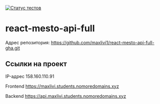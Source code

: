 [![Статус тестов](../../actions/workflows/tests.yml/badge.svg)](../../actions/workflows/tests.yml)

# react-mesto-api-full

Адрес репозитория: https://github.com/maxlivi1/react-mesto-api-full-gha.git

## Ссылки на проект

IP-адрес 158.160.110.91

Frontend https://maxlivi.students.nomoredomains.xyz

Backend https://api.maxlivi.students.nomoredomains.xyz
